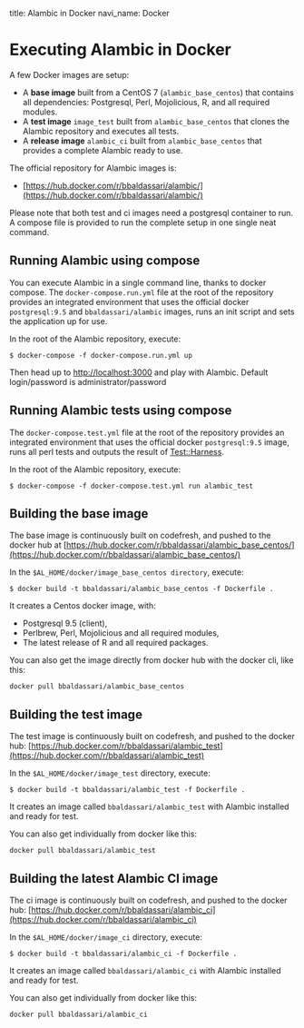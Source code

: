 title: Alambic in Docker
navi_name: Docker


# Executing Alambic in Docker

A few Docker images are setup:

* A **base image** built from a CentOS 7 (`alambic_base_centos`) that contains all dependencies: Postgresql, Perl, Mojolicious, R, and all required modules.
* A **test image** `image_test` built from `alambic_base_centos` that clones the Alambic repository and executes all tests.
* A **release image** `alambic_ci` built from `alambic_base_centos` that provides a complete Alambic ready to use.

The official repository for Alambic images is:

* [https://hub.docker.com/r/bbaldassari/alambic/](https://hub.docker.com/r/bbaldassari/alambic/)

Please note that both test and ci images need a postgresql container to run. A compose file is provided to run the complete setup in one single neat command.

## Running Alambic using compose

You can execute Alambic in a single command line, thanks to docker compose. The `docker-compose.run.yml` file at the root of the repository provides an integrated environment that uses the official docker `postgresql:9.5` and `bbaldassari/alambic` images, runs an init script and sets the application up for use.

In the root of the Alambic repository, execute:

    $ docker-compose -f docker-compose.run.yml up

Then head up to [http://localhost:3000](http://localhost:3000) and play with Alambic. Default login/password is administrator/password

## Running Alambic tests using compose

The `docker-compose.test.yml` file at the root of the repository provides an integrated environment that uses the official docker `postgresql:9.5` image, runs all perl tests and outputs the result of [Test::Harness](http://search.cpan.org/~leont/Test-Harness/lib/Test/Harness.pm).

In the root of the Alambic repository, execute:

    $ docker-compose -f docker-compose.test.yml run alambic_test

## Building the base image

The base image is continuously built on codefresh, and pushed to the docker hub at [https://hub.docker.com/r/bbaldassari/alambic_base_centos/](https://hub.docker.com/r/bbaldassari/alambic_base_centos/)

In the `$AL_HOME/docker/image_base_centos directory`, execute:

    $ docker build -t bbaldassari/alambic_base_centos -f Dockerfile .

It creates a Centos docker image, with:

* Postgresql 9.5 (client),
* Perlbrew, Perl, Mojolicious and all required modules,
* The latest release of R and all required packages.

You can also get the image directly from docker hub with the docker cli, like this:

    docker pull bbaldassari/alambic_base_centos

## Building the test image

The test image is continuously built on codefresh, and pushed to the docker hub: [https://hub.docker.com/r/bbaldassari/alambic_test](https://hub.docker.com/r/bbaldassari/alambic_test)

In the `$AL_HOME/docker/image_test` directory, execute:

    $ docker build -t bbaldassari/alambic_test -f Dockerfile .

It creates an image called `bbaldassari/alambic_test` with Alambic installed and ready for test.

You can also get individually from docker like this:

    docker pull bbaldassari/alambic_test

## Building the latest Alambic CI image

The ci image is continuously built on codefresh, and pushed to the docker hub: [https://hub.docker.com/r/bbaldassari/alambic_ci](https://hub.docker.com/r/bbaldassari/alambic_ci)

In the `$AL_HOME/docker/image_ci` directory, execute:

    $ docker build -t bbaldassari/alambic_ci -f Dockerfile .

It creates an image called `bbaldassari/alambic_ci` with Alambic installed and ready for test.

You can also get individually from docker like this:

    docker pull bbaldassari/alambic_ci
